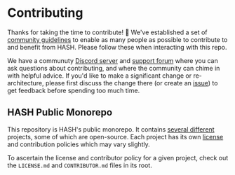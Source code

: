 # Contributing

Thanks for taking the time to contribute! 🎉 We've established a set of [community guidelines](https://hash.ai/legal/community) to enable as many people as possible to contribute to and benefit from HASH. Please follow these when interacting with this repo.

We have a communuty [Discord server](https://hash.ai/discord) and [support forum](https://hash.community/) where you can ask questions about contributing, and where the community can chime in with helpful advice. If you'd like to make a significant change or re-architecture, please first discuss the change there (or create an [issue](https://github.com/hashintel/hash/issues)) to get feedback before spending too much time.

## HASH Public Monorepo

This repository is HASH's public monorepo. It contains [several different](README.md) projects, some of which are open-source. Each project has its own [license](LICENSE.md) and contribution policies which may vary slightly.

To ascertain the license and contributor policy for a given project, check out the `LICENSE.md` and `CONTRIBUTOR.md` files in its root.

